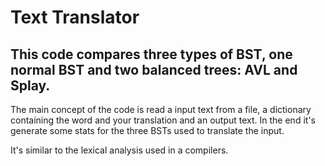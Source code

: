 # Text Translator

## This code compares three types of BST, one normal BST and two balanced trees: AVL and Splay.

The main concept of the code is read a input text from a file, a dictionary containing the word and your translation and an output text. In the end it's generate some stats for the three BSTs used to translate the input.

It's similar to the lexical analysis used in a compilers.

